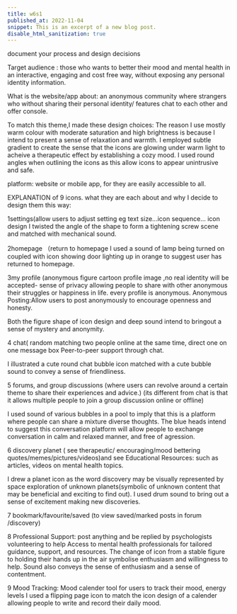 ```yaml
---
title: w6s1
published_at: 2022-11-04
snippet: This is an excerpt of a new blog post.
disable_html_sanitization: true
---
```

document your process and design decisions

Target audience : 
those who wants to better their mood and mental health in an interactive, engaging and cost free way, without exposing any personal identity information. 


What is the website/app about:
an anonymous community where strangers who without sharing their personal identity/ features chat to each other and offer console.

To match this theme,I made these design choices:
The reason I use mostly warm colour with moderate saturation and high brightness is because I intend to present a sense of relaxation and warmth.
I employed subtle gradient to create the sense that the icons are glowing under warm light to acheive a therapeutic effect by establishing a cozy mood.
I used round angles when outlining the icons as this allow icons to appear unintrusive and safe.


platform: 
website or mobile app, for they are easily accessible to all.

EXPLANATION of 9 icons. what they are each about and why I decide to design them this way:

1settings(allow users to adjust setting eg text size...icon sequence...
icon design I twisted the angle of the shape to form a tightening screw scene and matched with mechanical sound.

2homepage （return to homepage
I used a sound of lamp being turned on coupled with icon showing door lighting up in orange to suggest user has returned to homepage. 

3my profile (anonymous figure cartoon profile image ,no real identity will be accepted- sense of privacy allowing people to share with other anonymous their struggles or happiness in life.
every profile is anonymous. Anonymous Posting:Allow users to post anonymously to encourage openness and honesty.

Both the figure shape of icon design and deep sound intend to bringout a sense of mystery and anonymity.

4 chat( random matching two people online at the same time,   direct one on one message box
Peer-to-peer support through chat.

I illustrated a cute round chat bubble icon matched with a cute bubble sound to convey a sense of friendliness.

5 forums, and group discussions (where users can revolve around a certain theme to share their experiences and advice.)
(its different from chat is that it allows multiple people to join a group discussion online or offline)

I used sound of various bubbles in a pool to imply that this is a platform where people can share a mixture diverse thoughts.
The blue heads intend to suggest this conversation platform will allow people to exchange conversation in calm and relaxed manner, and free of agression.

6 discovery planet ( see therapeutic/ encouraging/mood bettering quotes/memes/pictures/videos)and see Educational Resources: such as  articles, videos on mental health topics.

I drew a planet icon as the word discovery may be visually represented by space exploration of unknown planets(symbolic of unknown content that may be beneficial and exciting to find out).
I used drum sound to bring out a sense of excitement making new discoveries.

7 bookmark/favourite/saved (to view saved/marked posts in forum /discovery)

8 Professional Support:
post anything and be replied by psychologists volunteering to help
Access to mental health professionals for tailored guidance, support, and resources.
The change of icon from a stable figure to holding their hands up in the air symbolise enthusiasm and willingness to help. Sound also conveys the sense of enthusiasm and a sense of contentment.


9 Mood Tracking:
Mood calender tool for users to track their mood, energy levels
I used a flipping page icon to match the icon design of a calender allowing people to write and record their daily mood.





